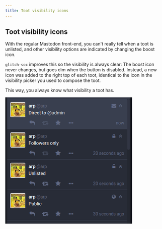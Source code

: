 ```yaml
---
title: Toot visibility icons
---
```


##  Toot visibility icons  ##

With the regular Mastodon front-end, you can't really tell when a toot is unlisted, and other visibility options are indicated by changing the boost icon.

`glitch-soc` improves this so the visibility is always clear: The boost icon never changes, but goes dim when the button is disabled. Instead, a new icon was added to the right top of each toot, identical to the icon in the visibility picker you used to compose the toot.

This way, you always know what visibility a toot has.

![visibility overview](visibility.png)
